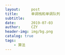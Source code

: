 ```yaml
---
layout:     post
title:      单调栈和单调队列
subtitle:   
date:       2019-07-03
author:     CZY
header-img: img/bg.png
catalog: true
tags:
    - 算法
---
```


